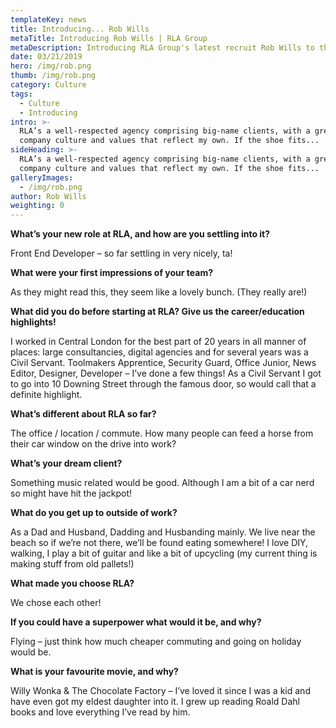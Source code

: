 ```yaml
---
templateKey: news
title: Introducing... Rob Wills
metaTitle: Introducing Rob Wills | RLA Group
metaDescription: Introducing RLA Group's latest recruit Rob Wills to the world.
date: 03/21/2019
hero: /img/rob.png
thumb: /img/rob.png
category: Culture
tags:
  - Culture
  - Introducing
intro: >-
  RLA’s a well-respected agency comprising big-name clients, with a great
  company culture and values that reflect my own. If the shoe fits... 
sideHeading: >-
  RLA’s a well-respected agency comprising big-name clients, with a great
  company culture and values that reflect my own. If the shoe fits... 
galleryImages:
  - /img/rob.png
author: Rob Wills
weighting: 0
---
```

<strong>What’s your new role at RLA, and how are you settling into it?</strong>

Front End Developer – so far settling in very nicely, ta! 

<strong>What were your first impressions of your team? </strong>

As they might read this, they seem like a lovely bunch. (They really are!) 

<strong>What did you do before starting at RLA? Give us the career/education highlights!</strong>

I worked in Central London for the best part of 20 years in all manner of places: large consultancies, digital agencies and for several years was a Civil Servant. Toolmakers Apprentice, Security Guard, Office Junior, News Editor, Designer, Developer – I’ve done a few things! As a Civil Servant I got to go into 10 Downing Street through the famous door, so would call that a definite highlight.

<strong>What’s different about RLA so far? </strong>

The office / location / commute. How many people can feed a horse from their car window on the drive into work?

<strong>What’s your dream client? </strong>

Something music related would be good. Although I am a bit of a car nerd so might have hit the jackpot!

<strong>What do you get up to outside of work? </strong>

As a Dad and Husband, Dadding and Husbanding mainly. We live near the beach so if we’re not there, we’ll be found eating somewhere! I love DIY, walking, I play a bit of guitar and like a bit of upcycling (my current thing is making stuff from old pallets!)

<strong>What made you choose RLA?</strong>

We chose each other!

<strong>If you could have a superpower what would it be, and why?</strong>

Flying – just think how much cheaper commuting and going on holiday would be.

<strong>What is your favourite movie, and why? </strong>

Willy Wonka & The Chocolate Factory – I’ve loved it since I was a kid and have even got my eldest daughter into it. I grew up reading Roald Dahl books and love everything I’ve read by him.
